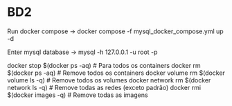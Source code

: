 # BD2

Run docker compose -> docker compose -f mysql_docker_compose.yml up -d

Enter mysql database -> mysql -h 127.0.0.1 -u root -p

docker stop $(docker ps -aq)  # Para todos os containers
docker rm $(docker ps -aq)    # Remove todos os containers
docker volume rm $(docker volume ls -q)  # Remove todos os volumes
docker network rm $(docker network ls -q)  # Remove todas as redes (exceto padrão)
docker rmi $(docker images -q)  # Remove todas as imagens